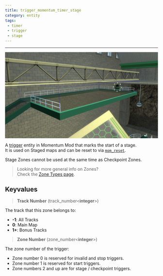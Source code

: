 ```yaml
---
title: trigger_momentum_timer_stage
category: entity
tags:
 - timer
 - trigger
 - stage
---
```


----
<img src="/assets/images/trigger_momentum_timer_stage/stage_zone.jpg" alt="stage zone" style="display: block; margin: auto;">
  
A <a href="https://developer.valvesoftware.com/wiki/Triggers" target="_blank">trigger</a> entity in Momentum Mod that marks the start of a stage.  
It is used on Staged maps and can be reset to via [`mom_reset`](/command/mom_reset).

<div class="note warning">
    <p>
        Stage Zones cannot be used at the same time as Checkpoint Zones.
    </p>
</div>

> Looking for more general info on Zones?   
> Check the [Zone Types page](/guide/zone-types/).

## Keyvalues

>**Track Number** (track_number&lt;**integer**&gt;)

The track that this zone belongs to: 

 - **-1**: All Tracks
 - **0**: Main Map
 - **1+**: Bonus Tracks

 >**Zone Number** (zone_number&lt;**integer**&gt;)

 The zone number of the trigger: 

 - Zone number 0 is reserved for invalid and stop triggers.
 - Zone number 1 is reserved for start triggers.
 - Zone numbers 2 and up are for stage / checkpoint triggers.  

